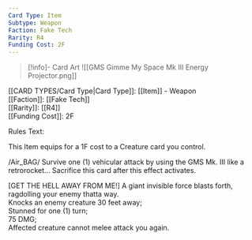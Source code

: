 ```yaml
---
Card Type: Item
Subtype: Weapon
Faction: Fake Tech
Rarity: R4
Funding Cost: 2F
---
```

> [!info]- Card Art
> ![[GMS Gimme My Space Mk III Energy Projector.png]]

[[CARD TYPES/Card Type|Card Type]]: [[Item]] - Weapon  
[[Faction]]: [[Fake Tech]]  
[[Rarity]]: [[R4]]  
[[Funding Cost]]: 2F  

Rules Text:  

This Item equips for a 1F cost to a Creature card you control.  

/Air_BAG/ Survive one (1) vehicular attack by using the GMS Mk. III like a retrorocket... Sacrifice this card after this effect activates.  

[GET THE HELL AWAY FROM ME!] A giant invisible force blasts forth, ragdolling your enemy thatta way.  
Knocks an enemy creature 30 feet away;  
Stunned for one (1) turn;  
75 DMG;  
Affected creature cannot melee attack you again.  